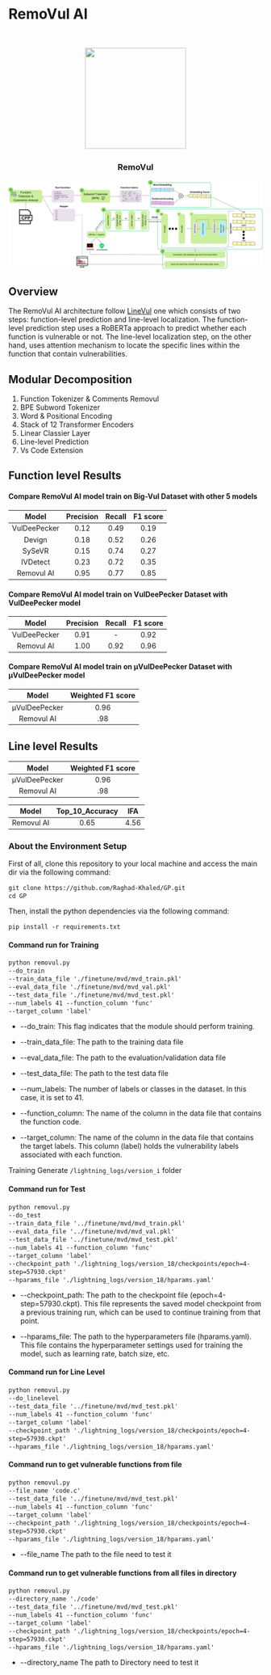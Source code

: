 # RemoVul AI
<!-- LOGO -->
<br />
<p align="center">
    <img src="logo/linevul_logo.png" width="200" height="200">
  </a>
  <h3 align="center">RemoVul</h3>
</p>

![VulBERTa architecture](/images/BD.png)

## Overview
The RemoVul AI architecture follow <a href="https://www.researchgate.net/publication/359402890_LineVul_A_Transformer-based_Line-Level_Vulnerability_Prediction">LineVul</a> one which consists of two steps: function-level prediction and line-level localization. The function-level prediction step uses a RoBERTa approach to predict whether each function is vulnerable or not. The line-level localization step, on the other hand, uses attention mechanism to locate the specific lines within the function that contain vulnerabilities.

## Modular Decomposition
1. Function Tokenizer & Comments Removul
2. BPE Subword Tokenizer
3. Word & Positional Encoding
4. Stack of 12 Transformer Encoders
5. Linear Classier Layer
6. Line-level Prediction
7. Vs Code Extension

## Function level  Results


#### Compare RemoVul AI model train on Big-Vul Dataset with other 5 models


| Model | Precision |  Recall | F1 score |
|:----:|:--------:|:----:|:----------:|
| VulDeePecker |  0.12 |  0.49 |    0.19  |
|   Devign  | 0.18  |   0.52  |      0.26     |
|   SySeVR  |  0.15 |   0.74  |      0.27   |
|   IVDetect  |  0.23  |  0.72 |   0.35   |
|   Removul AI  |  0.95  |   0.77  |      0.85     |


#### Compare RemoVul AI model train on VulDeePecker Dataset with VulDeePecker model

| Model | Precision |  Recall | F1 score |
|:----:|:--------:|:----:|:----------:|
| VulDeePecker |  0.91 |  - |   0.92  |
|   Removul AI |  1.00 |    0.92 |   0.96 |


#### Compare RemoVul AI model train on μVulDeePecker Dataset with μVulDeePecker model


| Model | Weighted F1 score | 
|:----:|:--------:|
| μVulDeePecker |  0.96 |
|   Removul AI |  .98 |


## Line level  Results

| Model | Weighted F1 score | 
|:----:|:--------:|
| μVulDeePecker |  0.96 |
|   Removul AI |  .98 |



| Model | Top_10_Accuracy | IFA |
|:----:|:--------:|:--------:|
|   Removul AI |  0.65 | 4.56 |




### About the Environment Setup
First of all, clone this repository to your local machine and access the main dir via the following command:
```
git clone https://github.com/Raghad-Khaled/GP.git
cd GP
```

Then, install the python dependencies via the following command:
```
pip install -r requirements.txt
```

#### Command run for Training 
```
python removul.py 
--do_train 
--train_data_file './finetune/mvd/mvd_train.pkl'
--eval_data_file './finetune/mvd/mvd_val.pkl'
--test_data_file './finetune/mvd/mvd_test.pkl'
--num_labels 41 --function_column 'func'
--target_column 'label'

```

* --do_train: This flag indicates that the module should perform training.

* --train_data_file: The path to the training data file 

* --eval_data_file: The path to the evaluation/validation data file 

* --test_data_file: The path to the test data file 

* --num_labels: The number of labels or classes in the dataset. In this case, it is set to 41.

* --function_column: The name of the column in the data file that contains the function code.

* --target_column: The name of the column in the data file that contains the target labels. This column (label) holds the vulnerability labels associated with each function.


Training Generate ```/lightning_logs/version_i``` folder

#### Command run for Test

```
python removul.py
--do_test 
--train_data_file '../finetune/mvd/mvd_train.pkl'
--eval_data_file '../finetune/mvd/mvd_val.pkl'
--test_data_file '../finetune/mvd/mvd_test.pkl'
--num_labels 41 --function_column 'func'
--target_column 'label'
--checkpoint_path './lightning_logs/version_18/checkpoints/epoch=4-step=57930.ckpt' 
--hparams_file './lightning_logs/version_18/hparams.yaml'
```

* --checkpoint_path: The path to the checkpoint file (epoch=4-step=57930.ckpt). This file represents the saved model checkpoint from a previous training run, which can be used to continue training from that point.

* --hparams_file: The path to the hyperparameters file (hparams.yaml). This file contains the hyperparameter settings used for training the model, such as learning rate, batch size, etc.

#### Command run for Line Level

```
python removul.py
--do_linelevel
--test_data_file '../finetune/mvd/mvd_test.pkl'
--num_labels 41 --function_column 'func'
--target_column 'label'
--checkpoint_path './lightning_logs/version_18/checkpoints/epoch=4-step=57930.ckpt' 
--hparams_file './lightning_logs/version_18/hparams.yaml'
```


#### Command run to get vulnerable functions from file

```
python removul.py
--file_name 'code.c'
--test_data_file '../finetune/mvd/mvd_test.pkl'
--num_labels 41 --function_column 'func'
--target_column 'label'
--checkpoint_path './lightning_logs/version_18/checkpoints/epoch=4-step=57930.ckpt' 
--hparams_file './lightning_logs/version_18/hparams.yaml'
```

* --file_name  The path to the  file need to test it



#### Command run to get vulnerable functions from all files in directory

```
python removul.py
--directory_name './code'
--test_data_file '../finetune/mvd/mvd_test.pkl'
--num_labels 41 --function_column 'func'
--target_column 'label'
--checkpoint_path './lightning_logs/version_18/checkpoints/epoch=4-step=57930.ckpt' 
--hparams_file './lightning_logs/version_18/hparams.yaml'
```

* --directory_name The path to Directory need to test it



